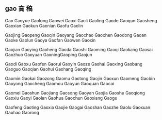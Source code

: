 gao  高 稿 
---

Gao Gaoyue Gaolong Gaowei Gaoxi Gaoli Gaoling Gaode Gaoqun Gaosheng Gaoxian Gaokun Gaonian Gaofu Gaolin

Gaojing Gaopeng Gaoqin Gaoyang Gaochao Gaochen Gaodong Gaoan Gaoke Gaolun Gaoya Gaofan Gaowen Gaoxin

Gaojian Gaoying Gaoheng Gaoda Gaoshi Gaoming Gaoqi Gaokang Gaosai Gaozhuo Gaoyuan GaoningGaoping Gaojun 

Gaodi Gaoxu Gaofen Gaorui Gaoyin Gaoze Gaohai Gaoxing Gaobang Gaoguo Gaoqian Gaohui Gaohang Gaoqing

Gaomin Gaokai Gaozong Gaomu Gaotong Gaojin Gaoxun Gaomeng Gaobin Gaoyong Gaocheng Gaomou Gaoyun Gaoquan Gaocai

Gaomei Gaoshun Gaojiang Gaosong Gaoyan Gaojia Gaoshu Gaoqiong Gaoxiu Gaoyi Gaolan Gaohua Gaochun Gaoxiang Gaoge 

Gaofeng Gaoting Gaoxia Gaojie Gaogai Gaoshan Gaozhe Gaolu Gaoxuan Gaohao Gaorong

